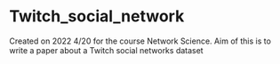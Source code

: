 # Twitch_social_network
Created on 2022 4/20 for the course Network Science. Aim of this is to write a paper about a Twitch social networks dataset
